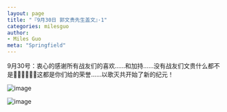```yaml
---
layout: page
title: "『9月30日 郭文贵先生盖文』·1"
categories: milesguo
author:
- Miles Guo
meta: "Springfield"
---
```


9月30号：衷心的感谢所有战友们的喜欢……和加持……没有战友们文贵什么都不是🙏🙏🙏🙏🙏🙏这都是你们给的荣誉……以歌灭共开始了新的纪元！ 

![image](../../../../image/milesguo/2020_09_30_Miles_Guo_Getter_1_1.jpeg)

![image](../../../../image/milesguo/2020_09_30_Miles_Guo_Getter_1_2.jpeg)
